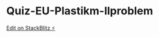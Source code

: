 # Quiz-EU-Plastikm-llproblem

[Edit on StackBlitz ⚡️](https://stackblitz.com/edit/web-platform-kptref)